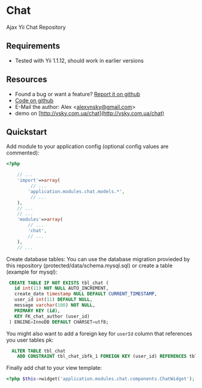 Chat
===========

Ajax Yii Chat Repository


Requirements
------------

* Tested with Yii 1.1.12, should work in earlier versions

Resources
---------

* Found a bug or want a feature? [Report it on github](https://github.com/alexvnsky/idntesttask/issues)
* [Code on github](https://github.com/alexvnsky/idntesttask)
* E-Mail the author: Alex <[alexvnsky@gmail.com](mailto:alexvnsky@gmail.com)>
* demo on [http://vsky.com.ua/chat](http://vsky.com.ua/chat)

Quickstart
----------

Add module to your application config (optional config values are commented):

~~~php
<?php

    // ...
    'import'=>array(
		 // ...
        'application.modules.chat.models.*',
         // ...
	),
    // ...
    // ...
    'modules'=>array(
        // ...
        'chat',
        // ...
    ),
    // ...
~~~

Create database tables:
You can use the database migration provieded by this repository (protected/data/schema.mysql.sql) or create a table (example for mysql):

~~~sql
 CREATE TABLE IF NOT EXISTS tbl_chat (
   id int(11) NOT NULL AUTO_INCREMENT,
   create_date timestamp NULL DEFAULT CURRENT_TIMESTAMP,
   user_id int(11) DEFAULT NULL,
   message varchar(100) NOT NULL,
   PRIMARY KEY (id),
   KEY FK_chat_author (user_id)
 ) ENGINE=InnoDB DEFAULT CHARSET=utf8;
~~~
You might also want to add a foreign key for `userId` column that references you user tables pk:

~~~sql
  ALTER TABLE tbl_chat
    ADD CONSTRAINT tbl_chat_ibfk_1 FOREIGN KEY (user_id) REFERENCES tbl_user (id) ON DELETE CASCADE ON UPDATE RESTRICT;
~~~

Finally add chat to your view template:

~~~php
<?php $this->widget('application.modules.chat.components.ChatWidget'); ?>
~~~